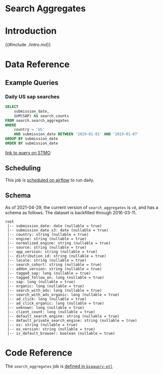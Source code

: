 # Search Aggregates

<!-- toc -->

# Introduction

{{#include ./intro.md}}

# Data Reference

## Example Queries

### Daily US sap searches
```sql
SELECT 
    submission_date,
    SUM(SAP) AS search_counts
FROM search.search_aggregates
WHERE 
    country = 'US'
    AND submission_date BETWEEN '2019-01-01' AND '2019-01-07'
GROUP BY submission_date
ORDER BY submission_date
```
[link to query on STMO](https://sql.telemetry.mozilla.org/queries/51140/source)


## Scheduling

This job is
[scheduled on airflow](https://github.com/mozilla/bigquery-etl/blob/ad84a15d580333b41d36cfe8331e51238f3bafa1/dags/bqetl_search.py#L40)
to run daily.

## Schema
As of 2021-04-29,
the current version of `search_aggregates` is `v8`,
and has a schema as follows.
The dataset is backfilled through 2016-03-11.

```
root
 |-- submission_date: date (nullable = true)
 |-- submission_date_s3: date (nullable = true)
 |-- country: string (nullable = true)
 |-- engine: string (nullable = true)
 |-- normalized_engine: string (nullable = true)
 |-- source: string (nullable = true)
 |-- app_version: string (nullable = true)
 |-- distribution_id: string (nullable = true)
 |-- locale: string (nullable = true)
 |-- search_cohort: string (nullable = true)
 |-- addon_version: string (nullable = true)
 |-- tagged_sap: long (nullable = true)
 |-- tagged_follow_on: long (nullable = true)
 |-- sap: long (nullable = true)
 |-- organic: long (nullable = true)
 |-- search_with_ads: long (nullable = true)
 |-- search_with_ads_organic: long (nullable = true)
 |-- ad_click: long (nullable = true)
 |-- ad_click_organic: long (nullable = true)
 |-- unknown: long (nullable = true)
 |-- client_count: long (nullable = true)
 |-- default_search_engine: string (nullable = true)
 |-- default_private_search_engine: string (nullable = true)
 |-- os: string (nullable = true)
 |-- os_version: string (nullable = true)
 |-- is_default_browser: boolean (nullable = true)
```

# Code Reference

The `search_aggregates` job is
[defined in `bigquery-etl`](https://github.com/mozilla/bigquery-etl/blob/master/sql/moz-fx-data-shared-prod/search_derived/search_aggregates_v8/query.sql)

[search data documentation]: ../../search.md
